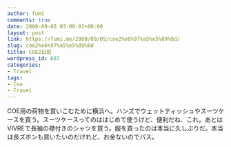 ```yaml
---
author: fumi
comments: true
date: 2000-09-05 03:00:01+00:00
layout: post
link: https://fumi.me/2000/09/05/coe2%e6%97%a5%e5%89%8d/
slug: coe2%e6%97%a5%e5%89%8d
title: COE2日前
wordpress_id: 687
categories:
- Travel
tags:
- Coe
- Travel
---
```


COE用の荷物を買いこむために横浜へ。ハンズでウェットティッシュやスーツケースを買う。スーツケースってのははじめて使うけど、便利だね、これ。あとはVIVREで長袖の襟付きのシャツを買う。服を買ったのは本当に久しぶりだ。本当は長ズボンも買いたいのだけれど、お金ないのでパス。
